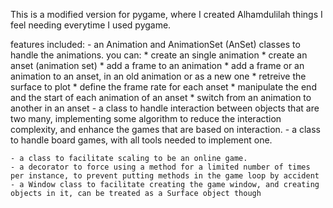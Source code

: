 

This is a modified version for pygame, where I created Alhamdulilah things I feel needing everytime I used pygame.

features included: 
    - an Animation and AnimationSet (AnSet) classes to handle the animations.
        you can: 
            * create an single animation
            * create an anset (animation set)
            * add a frame to an animation 
            * add a frame or an animation to an anset, in an old animation or as a new one 
            * retreive the surface to plot
            * define the frame rate for each anset
            * manipulate the end and the start of each animation of an anset
            * switch from an animation to another in an anset 
    - a class to handle interaction between objects that are two many, implementing some algorithm to reduce the interaction complexity, and enhance the games that are based on interaction.
    - a class to handle board games, with all tools needed to implement one.
    
    - a class to facilitate scaling to be an online game.
    - a decorator to force using a method for a limited number of times per instance, to prevent putting methods in the game loop by accident
    - a Window class to facilitate creating the game window, and creating objects in it, can be treated as a Surface object though
    